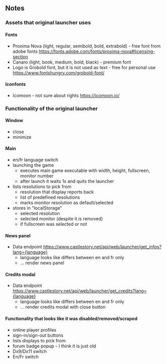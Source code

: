 ## Notes

### Assets that original launcher uses

#### Fonts

* Proxima Nova (light, regular, semibold, bold, extrabold) - free font from adobe fonts
  https://fonts.adobe.com/fonts/proxima-nova#licensing-section
* Canaro (light, book, medium, bold, black) - premium font
* Logo is Grobold font, but it is not used as text - free for personal use
  https://www.fontshungry.com/grobold-font/

#### Iconfonts

* Icomoon - not sure about rights
  https://icomoon.io/

### Functionality of the original launcher

#### Window

* close
* minimize

#### Main

* en/fr language switch
* launching the game
  * executes main game executable with width, height, fullscreen, monitor number
  * after launch it waits 1s and quits the launcher
* lists resolutions to pick from
  * resolution that display reports back
  * list of predefined resolutions
  * marks monitor resolution as default/selected
* stores in "localStorage"
  * selected resolution
  * selected monitor (despite it is removed)
  * if fullscreen was selected or not

#### News panel

* Data endpoint https://www.castlestory.net/api/web/launcher/get_infos?lang={language}
  * language looks like differs between en and fr only
  * ... render news panel

#### Credits modal

* Data endpoint https://www.castlestory.net/api/web/launcher/get_credits?lang={language}
  * language looks like differs between en and fr only
  * ... render credits modal with close button

#### Functionality that looks like it was disabled/removed/scraped

* online player profiles
* sign-in/sign-out buttons
* lists displays to pick from
* forum badge popup - I think it is just old
* Dx9/Dx11 switch
* En/Fr switch
